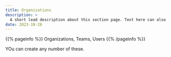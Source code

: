 ```yaml
---
title: Organizations
description: >
  A short lead description about this section page. Text here can also be **bold** or _italic_ and can even be split over multiple paragraphs.
date: 2023-10-28
---
```


{{% pageinfo %}}
Organizations, Teams, Users
{{% /pageinfo %}}

YOu can create any number of these.
